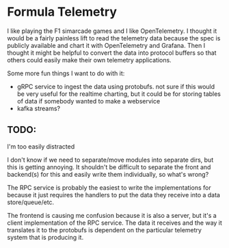 # Formula Telemetry

I like playing the F1 simarcade games and I like OpenTelemetry. I thought it would be a fairly painless lift to read the telemetry data because the spec is publicly available and chart it with OpenTelemetry and Grafana. Then I thought it might be helpful to convert the data into protocol buffers so that others could easily make their own telemetry applications.

Some more fun things I want to do with it:
- gRPC service to ingest the data using protobufs. not sure if this would be very useful for the realtime charting, but it could be for storing tables of data if somebody wanted to make a webservice
- kafka streams?

## TODO:

I'm too easily distracted

I don't know if we need to separate/move modules into separate dirs, but this is getting annoying. It shouldn't be difficult to separate the front and backend(s) for this and easily write them individually, so what's wrong?

The RPC service is probably the easiest to write the implementations for because it just requires the handlers to put the data they receive into a data store/queue/etc.

The frontend is causing me confusion because it is also a server, but it's a client implementation of the RPC service. The data it receives and the way it translates it to the protobufs is dependent on the particular telemetry system that is producing it.